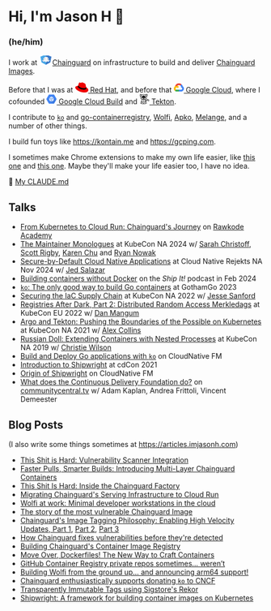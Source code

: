 # Hi, I'm Jason H 👋

### (he/him)

I work at [<img src="./chainguard.svg" alt="Chainguard" width="26" height="20" />Chainguard](https://chainguard.dev) on infrastructure to build and deliver [Chainguard Images](https://www.chainguard.dev/chainguard-images).

Before that I was at [<img src="./redhat.png" alt="Red Hat" width="26" height="20" /> Red Hat](https://redhat.com), and before that [<img src="./cloud.png" alt="Google Cloud" width="20" height="20" /> Google Cloud](https://cloud.google.com), where I cofounded [<img src="./gcb.png" alt="Google Cloud Build" width="20" height="20" /> Google Cloud Build](https://cloud.google.com/cloud-build) and [<img src="./tekton.png" alt="Tekton" width="20" height="20"/> Tekton](https://tekton.dev).

I contribute to [`ko`](https://github.com/ko-build/ko) and [go-containerregistry](https://github.com/google/go-containerregistry), [Wolfi](https://wolfi.dev), [Apko](https://apko.dev), [Melange](https://github.com/chainguard-dev/melange), and a number of other things.

I build fun toys like https://kontain.me and https://gcping.com.

I sometimes make Chrome extensions to make my own life easier, like [this one](https://github.com/imjasonh/chrome-sound) and [this one](https://github.com/imjasonh/chrome-sigstore).
Maybe they'll make your life easier too, I have no idea.

🤖 [My CLAUDE.md](https://github.com/imjasonh/imjasonh/blob/main/CLAUDE.md)

## Talks

- [From Kubernetes to Cloud Run: Chainguard's Journey](https://www.youtube.com/watch?v=2SWfcmcFjf4) on [Rawkode Academy](https://www.youtube.com/@RawkodeAcademy)
- [The Maintainer Monologues](https://www.youtube.com/watch?v=Qf1_5rU-Fts) at KubeCon NA 2024 w/ [Sarah Christoff](https://github.com/schristoff), [Scott Rigby](https://github.com/scottrigby), [Karen Chu](https://github.com/karenhchu) and [Ryan Nowak](https://github.com/rynowak)
- [Secure-by-Default Cloud Native Applications](https://www.youtube.com/watch?v=1yDN_kMjleM) at Cloud Native Rejekts NA Nov 2024 w/ [Jed Salazar](https://github.com/jedsalazar)
- [Building containers without Docker](https://changelog.com/shipit/91) on the _Ship It!_ podcast in Feb 2024
- [`ko`: The only good way to build Go containers](https://www.youtube.com/watch?v=goEjs22Ymk4) at GothamGo 2023
- [Securing the IaC Supply Chain](https://www.youtube.com/watch?v=ieiFsrgGRto) at KubeCon NA 2022 w/ [Jesse Sanford](https://github.com/jessesanford)
- [Registries After Dark, Part 2: Distributed Random Access Merkledags](https://www.youtube.com/watch?v=Xt_G-pUArTM) at KubeCon EU 2022 w/ [Dan Mangum](https://github.com/hasheddan)
- [Argo and Tekton: Pushing the Boundaries of the Possible on Kubernetes](https://www.youtube.com/watch?v=iPRw_n_JV4o) at KubeCon NA 2021 w/ [Alex Collins](https://github.com/alexec)
- [Russian Doll: Extending Containers with Nested Processes](https://www.youtube.com/watch?v=iz9_omZ0ctk) at KubeCon NA 2019 w/ [Christie Wilson](https://github.com/bobcatwilson)
- [Build and Deploy Go applications with `ko`](https://www.youtube.com/watch?v=o5eWy-2SDtc) on CloudNative FM
- [Introduction to Shipwright](https://www.youtube.com/watch?v=N5sVrygywZk) at cdCon 2021
- [Origin of Shipwright](https://www.youtube.com/watch?v=t3bSnaX4-aU) on CloudNative FM
- [What does the Continuous Delivery Foundation do?](https://www.youtube.com/watch?v=ytE-6p2jtSU) on [communitycentral.tv](https://communitycentral.tv) w/ Adam Kaplan, Andrea Frittoli, Vincent Demeester

## Blog Posts

(I also write some things sometimes at https://articles.imjasonh.com)

- [This Shit is Hard: Vulnerability Scanner Integration](https://www.chainguard.dev/unchained/this-shit-is-hard-vulnerability-scanner-integration)
- [Faster Pulls, Smarter Builds: Introducing Multi-Layer Chainguard Containers](https://www.chainguard.dev/unchained/faster-pulls-smarter-builds-introducing-multi-layer-chainguard-containers)
- [This Shit Is Hard: Inside the Chainguard Factory](https://www.chainguard.dev/unchained/this-shit-is-hard-inside-the-chainguard-factory)
- [Migrating Chainguard's Serving Infrastructure to Cloud Run](https://www.chainguard.dev/unchained/migrating-chainguards-serving-infrastructure-to-cloud-run)
- [Wolfi at work: Minimal developer workstations in the cloud](https://www.chainguard.dev/unchained/wolfi-at-work-minimal-developer-workstations-in-the-cloud)
- [The story of the most vulnerable Chainguard Image](https://www.chainguard.dev/unchained/the-story-of-the-most-vulnerable-chainguard-image)
- [Chainguard's Image Tagging Philosophy: Enabling High Velocity Updates, Part 1](https://www.chainguard.dev/unchained/chainguards-image-tagging-philosophy-enabling-high-velocity-updates-pt-1-of-3), [Part 2](https://www.chainguard.dev/unchained/chainguards-image-tagging-philosophy-enabling-high-velocity-updates-pt-2-of-3), [Part 3](https://www.chainguard.dev/unchained/chainguards-image-tagging-philosophy-enabling-high-velocity-updates-pt-3-of-3)
- [How Chainguard fixes vulnerabilities before they're detected](https://www.chainguard.dev/unchained/how-chainguard-fixes-vulnerabilities)
- [Building Chainguard's Container Image Registry](https://www.chainguard.dev/unchained/building-chainguards-container-image-registry)
- [Move Over, Dockerfiles! The New Way to Craft Containers
](https://www.chainguard.dev/unchained/move-over-dockerfiles-the-new-way-to-craft-containers)
- [GitHub Container Registry private repos sometimes… weren’t](https://www.chainguard.dev/unchained/ghcr-private-repos-sometimes-werent)
- [Building Wolfi from the ground up… and announcing arm64 support!
](https://www.chainguard.dev/unchained/building-wolfi-from-the-ground-up-and-announcing-arm64-support)
- [Chainguard enthusiastically supports donating `ko` to CNCF](https://www.chainguard.dev/unchained/chainguard-enthusiastically-supports-donating-ko-to-cncf)
- [Transparently Immutable Tags using Sigstore's Rekor](https://www.chainguard.dev/unchained/transparently-immutable-tags-using-rekor)
- [Shipwright: A framework for building container images on Kubernetes](https://developers.redhat.com/articles/2021/06/17/shipwright-framework-building-container-images-kubernetes)
